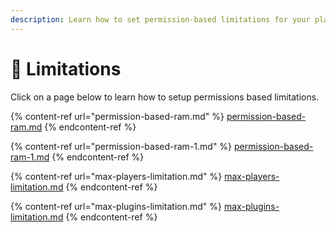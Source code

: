 ```yaml
---
description: Learn how to set permission-based limitations for your players.
---
```


# 🚫 Limitations

Click on a page below to learn how to setup permissions based limitations.

{% content-ref url="permission-based-ram.md" %}
[permission-based-ram.md](permission-based-ram.md)
{% endcontent-ref %}

{% content-ref url="permission-based-ram-1.md" %}
[permission-based-ram-1.md](permission-based-ram-1.md)
{% endcontent-ref %}

{% content-ref url="max-players-limitation.md" %}
[max-players-limitation.md](max-players-limitation.md)
{% endcontent-ref %}

{% content-ref url="max-plugins-limitation.md" %}
[max-plugins-limitation.md](max-plugins-limitation.md)
{% endcontent-ref %}


